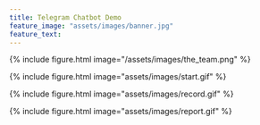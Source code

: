 ```yaml
---
title: Telegram Chatbot Demo
feature_image: "assets/images/banner.jpg"
feature_text: 
---
```

{% include figure.html image="/assets/images/the_team.png" %}

{% include figure.html image="assets/images/start.gif" %}

{% include figure.html image="assets/images/record.gif" %}

{% include figure.html image="assets/images/report.gif" %}